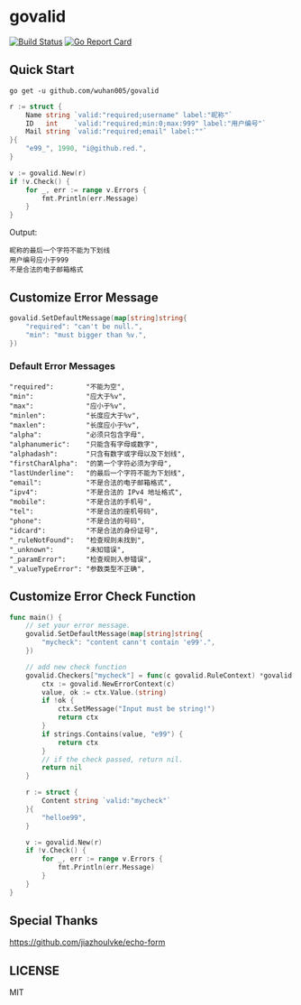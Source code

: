 # govalid
[![Build Status](https://travis-ci.com/wuhan005/govalid.svg?branch=master)](https://travis-ci.com/wuhan005/govalid)
[![Go Report Card](https://goreportcard.com/badge/github.com/wuhan005/govalid)](https://goreportcard.com/report/github.com/wuhan005/govalid)

## Quick Start
`go get -u github.com/wuhan005/govalid`

```go
r := struct {
    Name string `valid:"required;username" label:"昵称"`
    ID   int    `valid:"required;min:0;max:999" label:"用户编号"`
    Mail string `valid:"required;email" label:""`
}{
    "e99_", 1990, "i@github.red.",
}

v := govalid.New(r)
if !v.Check() {
    for _, err := range v.Errors {
        fmt.Println(err.Message)
    }
}
```
Output:
```
昵称的最后一个字符不能为下划线
用户编号应小于999
不是合法的电子邮箱格式
```

## Customize Error Message
```go
govalid.SetDefaultMessage(map[string]string{
    "required": "can't be null.",
    "min": "must bigger than %v.",
})
```

### Default Error Messages
```
"required":        "不能为空",
"min":             "应大于%v",
"max":             "应小于%v",
"minlen":          "长度应大于%v",
"maxlen":          "长度应小于%v",
"alpha":           "必须只包含字母",
"alphanumeric":    "只能含有字母或数字",
"alphadash":       "只含有数字或字母以及下划线",
"firstCharAlpha":  "的第一个字符必须为字母",
"lastUnderline":   "的最后一个字符不能为下划线",
"email":           "不是合法的电子邮箱格式",
"ipv4":            "不是合法的 IPv4 地址格式",
"mobile":          "不是合法的手机号",
"tel":             "不是合法的座机号码",
"phone":           "不是合法的号码",
"idcard":          "不是合法的身份证号",
"_ruleNotFound":   "检查规则未找到",
"_unknown":        "未知错误",
"_paramError":     "检查规则入参错误",
"_valueTypeError": "参数类型不正确",
```
## Customize Error Check Function
```go
func main() {
	// set your error message.
	govalid.SetDefaultMessage(map[string]string{
		"mycheck": "content cann't contain 'e99'.",
	})

	// add new check function
	govalid.Checkers["mycheck"] = func(c govalid.RuleContext) *govalid.ErrContext {
		ctx := govalid.NewErrorContext(c)
		value, ok := ctx.Value.(string)
		if !ok {
			ctx.SetMessage("Input must be string!")
			return ctx
		}
		if strings.Contains(value, "e99") {
			return ctx
		}
		// if the check passed, return nil.
		return nil
	}

	r := struct {
		Content string `valid:"mycheck"`
	}{
		"helloe99",
	}

	v := govalid.New(r)
	if !v.Check() {
		for _, err := range v.Errors {
			fmt.Println(err.Message)
		}
	}
}
```
## Special Thanks
https://github.com/jiazhoulvke/echo-form

## LICENSE
MIT
